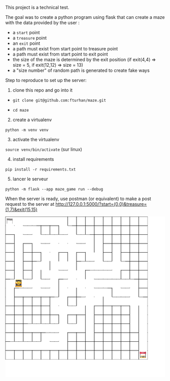 This project is a technical test.

The goal was to create a python program using flask that can create a maze with the data provided by the user :

- a `start` point
- a `treasure` point
- an `exit` point
- a path must exist from start point to treasure point
- a path must exist from start point to exit point
- the size of the maze is determined by the exit position (if exit(4,4) => size = 5, if exit(12,12) => size = 13)
- a "size number" of random path is generated to create fake ways

Step to reproduce to set up the server:

1. clone this repo and go into it

- `git clone git@github.com:fturhan/maze.git`

- `cd maze`

2. create a virtualenv

`python -m venv venv`

3. activate the virtualenv

`source venv/bin/activate` (sur linux)

4. install requirements

`pip install -r requirements.txt`

5. lancer le serveur

`python -m flask --app maze_game run --debug`

When the server is ready, use postman (or equivalent) to make a post request to the server at http://127.0.0.1:5000/?start=(0,0)&treasure=(1,7)&exit(15,15)

![Image description](./maze_game.png)
